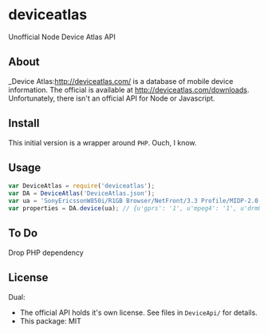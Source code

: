 # deviceatlas

Unofficial Node Device Atlas API


## About

_Device Atlas:http://deviceatlas.com/ is a database of mobile device information. The official is available at http://deviceatlas.com/downloads. Unfortunately, there isn't an official API for Node or Javascript. 

## Install

This initial version is a wrapper around ```PHP```. Ouch, I know.

## Usage

```js
var DeviceAtlas = require('deviceatlas');
var DA = DeviceAtlas('DeviceAtlas.json');
var ua = 'SonyEricssonW850i/R1GB Browser/NetFront/3.3 Profile/MIDP-2.0 Configuration/CLDC-1.1';
var properties = DA.device(ua); // {u'gprs': '1', u'mpeg4': '1', u'drmOmaForwardLock': '1', ...
```

## To Do

Drop PHP dependency


## License

Dual:

- The official API holds it's own license. See files in ```DeviceApi/``` for details.
- This package: MIT

